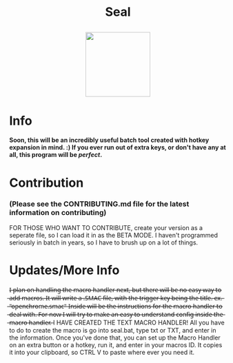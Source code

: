 <!--Your header-->
<h1 align="center">Seal</h1>
<!--Your image-->
<h2 align="center"><img src="https://avatars3.githubusercontent.com/u/23411462?v=3&s=460" height=150px width=150px></img></h2>

# Info
#### Soon, this will be an incredibly useful batch tool created with hotkey expansion in mind. :) If you ever run out of extra keys, or **don't have any at all**, this program will be *perfect*.

# Contribution
### (Please see the CONTRIBUTING.md file for the latest information on contributing)
FOR THOSE WHO WANT TO CONTRIBUTE, create your version as a seperate file, so I can load it in as the BETA MODE.
I haven't programmed seriously in batch in years, so I have to brush up on a lot of things. 

# Updates/More Info
I̶ ̶p̶l̶a̶n̶ ̶o̶n̶ ̶h̶a̶n̶d̶l̶i̶n̶g̶ ̶t̶h̶e̶ ̶m̶a̶c̶r̶o̶ ̶h̶a̶n̶d̶l̶e̶r̶ ̶n̶e̶x̶t̶,̶ ̶b̶u̶t̶ ̶t̶h̶e̶r̶e̶ ̶w̶i̶l̶l̶ ̶b̶e̶ ̶n̶o̶ ̶e̶a̶s̶y̶ ̶w̶a̶y̶ ̶t̶o̶ ̶a̶d̶d̶ ̶m̶a̶c̶r̶o̶s̶.̶ ̶I̶t̶ ̶w̶i̶l̶l̶ ̶w̶r̶i̶t̶e̶ ̶a̶ ̶.̶S̶M̶A̶C̶ ̶f̶i̶l̶e̶,̶ ̶w̶i̶t̶h̶ ̶t̶h̶e̶ ̶t̶r̶i̶g̶g̶e̶r̶ ̶k̶e̶y̶ ̶b̶e̶i̶n̶g̶ ̶t̶h̶e̶ ̶t̶i̶t̶l̶e̶.̶ ̶e̶x̶.̶ ̶"̶o̶p̶e̶n̶c̶h̶r̶o̶m̶e̶.̶s̶m̶a̶c̶"̶
I̶n̶s̶i̶d̶e̶ ̶w̶i̶l̶l̶ ̶b̶e̶ ̶t̶h̶e̶ ̶i̶n̶s̶t̶r̶u̶c̶t̶i̶o̶n̶s̶ ̶f̶o̶r̶ ̶t̶h̶e̶ ̶m̶a̶c̶r̶o̶ ̶h̶a̶n̶d̶l̶e̶r̶ ̶t̶o̶ ̶d̶e̶a̶l̶ ̶w̶i̶t̶h̶.̶ ̶F̶o̶r̶ ̶n̶o̶w̶ ̶I̶ ̶w̶i̶l̶l̶ ̶t̶r̶y̶ ̶t̶o̶ ̶m̶a̶k̶e̶ ̶a̶n̶ ̶e̶a̶s̶y̶ ̶t̶o̶ ̶u̶n̶d̶e̶r̶s̶t̶a̶n̶d̶ ̶c̶o̶n̶f̶i̶g̶ ̶i̶n̶s̶i̶d̶e̶ ̶t̶h̶e̶ ̶m̶a̶c̶r̶o̶ ̶h̶a̶n̶d̶l̶e̶r̶.̶
I HAVE CREATED THE TEXT MACRO HANDLER!
All you have to do to create the macro is go into seal.bat, type txt or TXT, and enter in the information. Once you've done that, you can set up the Macro Handler on an extra button or a hotkey, run it, and enter in your macros ID. It copies it into your clipboard, so CTRL V to paste where ever you need it.
